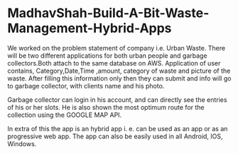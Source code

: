 # MadhavShah-Build-A-Bit-Waste-Management-Hybrid-Apps
We worked on the problem statement of company i.e. Urban Waste.
There will be two different applications for both urban people and garbage collectors.Both attach to the same database on AWS.
Application of user contains, Category,Date,Time ,amount, category of waste and picture of the waste. After filling this information only then they can submit and info will go to garbage collector, with clients name and his photo.


Garbage collector can login in his account, and can directly see the entries of his or her slots. He is also shown the most optimum route for the collection using the GOOGLE MAP API. 

In extra of this the app is an hybrid app i. e. can be used as an app or as an progressive web app. The app can also be easily used in all Android, IOS, Windows.
